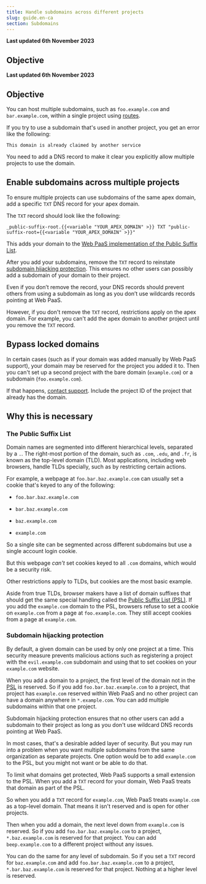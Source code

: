 ```yaml
---
title: Handle subdomains across different projects
slug: guide.en-ca
section: Subdomains
---
```


**Last updated 6th November 2023**



## Objective  

**Last updated 6th November 2023**



## Objective  

You can host multiple subdomains, such as `foo.example.com` and `bar.example.com`,
within a single project using [routes](../../define-routes/_index.md).

If you try to use a subdomain that's used in another project,
you get an error like the following:

```text
This domain is already claimed by another service
```

You need to add a DNS record to make it clear you explicitly allow multiple projects to use the domain.

## Enable subdomains across multiple projects

To ensure multiple projects can use subdomains of the same apex domain,
add a specific `TXT` DNS record for your apex domain.

The `TXT` record should look like the following:

```text
_public-suffix-root.{{<variable "YOUR_APEX_DOMAIN" >}} TXT "public-suffix-root={{<variable "YOUR_APEX_DOMAIN" >}}"
```

This adds your domain to the [Web PaaS implementation of the Public Suffix List](#why-this-is-necessary).

After you add your subdomains, remove the `TXT` record to reinstate [subdomain hijacking protection](#subdomain-hijacking-protection).
This ensures no other users can possibly add a subdomain of your domain to their project.

Even if you don’t remove the record, your DNS records should prevent others from using a subdomain
as long as you don’t use wildcards records pointing at Web PaaS.

However, if you don't remove the `TXT` record, restrictions apply on the apex domain.
For example, you can't add the apex domain to another project until you remove the `TXT` record.

## Bypass locked domains

In certain cases (such as if your domain was added manually by Web PaaS support),
your domain may be reserved for the project you added it to.
Then you can't set up a second project with the bare domain (`example.com`) or a subdomain (`foo.example.com`).

If that happens, [contact support](../../learn-overview/get-support).
Include the project ID of the project that already has the domain.

## Why this is necessary

### The Public Suffix List

Domain names are segmented into different hierarchical levels, separated by a `.`.
The right-most portion of the domain, such as `.com`, `.edu`, and `.fr`,
is known as the top-level domain (TLD).
Most applications, including web browsers, handle TLDs specially, such as by restricting certain actions.

For example, a webpage at `foo.bar.baz.example.com` can usually set a cookie that's keyed to any of the following:

- `foo.bar.baz.example.com`


- `bar.baz.example.com`


- `baz.example.com`


- `example.com`



So a single site can be segmented across different subdomains but use a single account login cookie.

But this webpage *can't* set cookies keyed to all `.com` domains,
which would be a security risk.

Other restrictions apply to TLDs, but cookies are the most basic example.

Aside from true TLDs, browser makers have a list of domain suffixes that should get the same special handling
called the [Public Suffix List (PSL)](https://publicsuffix.org/).
If you add the `example.com` domain to the PSL,
browsers refuse to set a cookie on `example.com` from a page at `foo.example.com`.
They still accept cookies from a page at `example.com`.

### Subdomain hijacking protection

By default, a given domain can be used by only one project at a time.
This security measure prevents malicious actions such as registering a project with the `evil.example.com` subdomain
and using that to set cookies on your `example.com` website.

When you add a domain to a project,
the first level of the domain not in the [PSL](#the-public-suffix-list) is reserved.
So if you add `foo.bar.baz.example.com` to a project,
that project has `example.com` reserved within Web PaaS
and no other project can have a domain anywhere in `*.example.com`.
You can add multiple subdomains within that one project.

Subdomain hijacking protection ensures that no other users can add a subdomain to their project
as long as you don't use wildcard DNS records pointing at Web PaaS.

In most cases, that's a desirable added layer of security.
But you may run into a problem when you want multiple subdomains from the same organization as separate projects.
One option would be to add `example.com` to the PSL, but you might not want or be able to do that.

To limit what domains get protected, Web PaaS supports a small extension to the PSL.
When you add a `TXT` record for your domain, Web PaaS treats that domain as part of the PSL.

So when you add a `TXT` record for `example.com`,
Web PaaS treats `example.com` as a top-level domain.
That means it isn't reserved and is open for other projects.

Then when you add a domain, the next level down from `example.com` is reserved.
So if you add `foo.bar.baz.example.com` to a project, `*.baz.example.com` is reserved for that project.
You can add `beep.example.com` to a different project without any issues.

You can do the same for any level of subdomain.
So if you set a `TXT` record for `baz.example.com`
and add `foo.bar.baz.example.com` to a project,
`*.bar.baz.example.com` is reserved for that project.
Nothing at a higher level is reserved.
